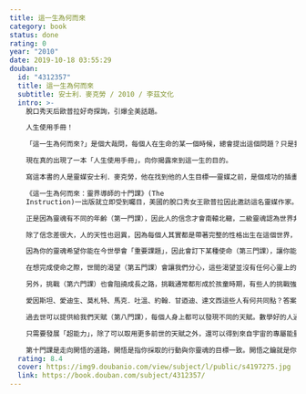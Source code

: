 ```yaml
---
title: 這一生為何而來
category: book
status: done
rating: 0
year: "2010"
date: 2019-10-18 03:55:29
douban:
  id: "4312357"
  title: 這一生為何而來
  subtitle: 安士利．麥克勞 / 2010 / 李茲文化
  intro: >-
    脫口秀天后歐普拉好奇探詢，引爆全美話題。

    人生使用手冊！

    「這一生為何而來?」是個大哉問，每個人在生命的某一個時候，總會提出這個問題？只是我們從來不曾期待可以得到答案。有人開玩笑說，倘若人出生時可以附上一份說明書，一份類似「人生使用手冊」之類的東西，那該有多好。

    現在真的出現了一本「人生使用手冊」，向你揭露來到這一生的目的。

    寫這本書的人是靈媒安士利．麥克勞，他在找到他的人生目標──靈媒之前，是個成功的插畫家；這本書雖是他掛名作者，但事實上不算是他寫的，因為真正提供內容的是他的指導靈們，他只不過是一個傳遞的媒介罷了。

    《這一生為何而來：靈界導師的十門課》(The
    Instruction)一出版就立即受到矚目，美國的脫口秀女王歐普拉因此邀訪這名靈媒作家。安士利的指導靈們在節目上「說」歐普拉的靈魂年齡是九級……靈魂居然有老少之分，這就是本書的第一門課。作者指出，靈魂得在一級中輪迴個五世到二十世，學會設定的課題後，才能往上升級，直到十級由「肉身層」畢業，進入「因果層」。

    正是因為靈魂有不同的年齡（第一門課），因此人的信念才會南轅北轍，二級靈魂認為世界非黑即白，卻往往成為投機政客謊言下的受害者；當世界領袖多半是五級靈魂時，往往為了政績而不惜掀起戰端；當靈魂到了十級時，因為已經歷經太多次輪迴，利他主達到顛峰，不僅看淡生死、名利，也了解到人類其實是一體的，也深信「你需要的只是愛」。

    除了信念差很大，人的天性也迥異，因為每個人其實都是帶著完整的性格出生在這個世界，也就是具有自己的「靈魂類型」（第二門課）。若一個靈魂選擇當照護者類型的人，那麼這一生若能擔任護士、幼稚園老師，就會覺得順應了「心底的呼喚」；而一個表演類型的人，就不能沒有觀眾及舞台。因此，若因為父母的期望而勉強選擇志向的人，通常都不能感到滿足，因為沒有辦法活出「你的靈魂希望你活出的人生」。

    因為你的靈魂希望你能在今世學會「重要課題」，因此會訂下某種使命（第三門課），讓你能接受「完整的教育」；因為世世的輪迴，有些前世的傷痛會變成此生「莫名的害怕」（第四門課），而害怕會阻撓靈魂的進化，因此我們要在今世予以克服。

    在想完成使命之際，世間的渴望（第五門課）會讓我們分心，這些渴望並沒有任何心靈上的價值，諸如我們追求的安全感、財富、健康……當渴望失衡時，就會產生弊病。渴望安全，可能死於平庸；過度追求健康，反而會導致「疑病症」。

    另外，挑戰（第六門課）也會阻撓成長之路，挑戰通常都形成於孩童時期，有些人的挑戰強到足以形成一個人的特質。例如，頑固的挑戰源自兒時缺情感上的安全感，若加上自我毀滅的挑戰（兒時沒得到足夠的愛，自認毫無價值），可能會嚴重酗酒。人常常同時面對好幾項挑戰，若能懂得克服之道，反而是成長的良機。

    愛因斯坦、愛迪生、莫札特、馬克．吐溫、約翰．甘迺迪、達文西這些人有何共同點？答案是：他們都有閱讀障礙。靈魂不會刻意選擇任何悲慘遭遇，因為「人生不如意十之八九」，靈魂不用主動去試，也自然會在輪迴中遇到這樣的課題。絕不是因為上輩子造了什麼孽，但每一項探究（第七門課）的目的都是要達到自我賦能。

    過去世可以提供給我們天賦（第八門課），每個人身上都可以發現不同的天賦。數學好的人通常帶有邏輯的天賦；而莫札特無疑是帶著音樂的天賦。天賦是源自前世的經驗，也讓你對特定活動充滿熱情。

    只需要發展「超能力」，除了可以取用更多前世的天賦之外，還可以得到來自宇宙的專屬能量（第九門課）。其中最為人所知的是意向的力量（祕密的力量），學習與靈魂世界連結，整個宇宙的力量都會在背後挺你。

    第十門課是走向開悟的道路，開悟是指你採取的行動與你靈魂的目標一致。開悟之鑰就是你想要擁有它的渴望，透過這本書，你可以幾天就實現，不用花上幾年。
  rating: 8.4
  cover: https://img9.doubanio.com/view/subject/l/public/s4197275.jpg
  link: https://book.douban.com/subject/4312357/
---
```


